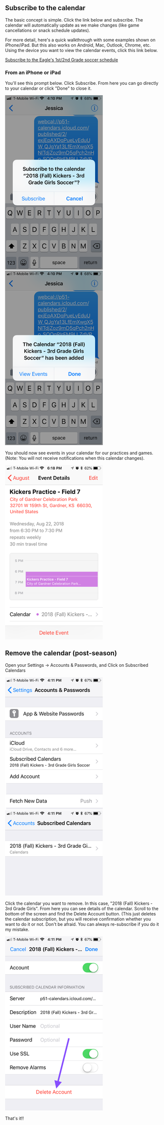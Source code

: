 ## Subscribe to the calendar

The basic concept is simple. Click the link below and subscribe. The calendar will automatically update as we make changes (like game cancellations or snack schedule updates).

For more detail, here's a quick walkthrough with some examples shown on iPhone/iPad. But this also works on Android, Mac, Outlook, Chrome, etc. Using the device you want to view the calendar events, click this link below.

<a href="webcal://p51-calendars.icloud.com/published/2/GZci66ejWn6QOZvoiaBEHWEkt5IgDaazrHYXi045aKbJUgXaD8oVrwXbXQ3Kxo9hBfiF9L7656mekG6UCCEFSt-8_obzyNelEbQrh8rX18M">Subscribe to the Eagle's 1st/2nd Grade soccer schedule</a>

### From an iPhone or iPad
You'll see this prompt below. Click Subscribe. From here you can go directly to your calendar or click "Done" to close it.

<img width="320" src="/assets/ios-subscribe-1.png" alt="Subscribe to calendar"/>

<img width="320" src="/assets/ios-subscribe-2.png" alt="View events or done"/>

You should now see events in your calendar for our practices and games. (Note: You will not receive notifications when this calendar changes).

<img width="320" src="/assets/cal-sample.png" alt="View events or done"/>

## Remove the calendar (post-season)

Open your Settings -> Accounts & Passwords, and Click on Subscribed Calendars

<img width="320" src="/assets/ios-remove-1.png" alt="Accounts & Passwords"/>

<img width="320" src="/assets/ios-remove-2.png" alt="Subscribed calendars list"/>

Click the calendar you want to remove. In this case, "2018 (Fall) Kickers - 3rd Grade Girls". From here you can see details of the calendar. Scroll to the bottom of the screen and find the Delete Account button. (This just deletes the calendar subscription, but you will receive confirmation whether you want to do it or not. Don't be afraid. You can always re-subscribe if you do it my mistake.

<img width="320" src="/assets/ios-remove-3.png" alt="Calendar details."/>

That's it!!
